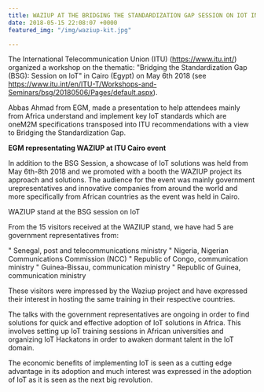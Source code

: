 ```yaml
---
title: WAZIUP AT THE BRIDGING THE STANDARDIZATION GAP SESSION ON IOT IN CAIRO
date: 2018-05-15 22:08:07 +0000
featured_img: "/img/waziup-kit.jpg"

---
```

The International Telecommunication Union (ITU) (https://www.itu.int/) organized a workshop on the thematic: "Bridging the Standardization Gap (BSG): Session on IoT" in Cairo (Egypt) on May 6th 2018 (see https://www.itu.int/en/ITU-T/Workshops-and-Seminars/bsg/20180506/Pages/default.aspx).

<!--more-->

Abbas Ahmad from EGM, made a presentation to help attendees mainly from Africa understand and implement key IoT standards which are oneM2M specifications transposed into ITU recommendations with a view to Bridging the Standardization Gap.

**EGM representating WAZIUP at ITU Cairo event**


In addition to the BSG Session, a showcase of IoT solutions was held from May 6th-8th 2018 and we promoted with a booth the WAZIUP project its approach and solutions.
The audience for the event was mainly government urepresentatives and innovative companies from around the world and more specifically from African countries as the event was held in Cairo.

WAZIUP stand at the BSG session on IoT

From the 15 visitors received at the WAZIUP stand, we have had 5 are government representatives from:

"	Senegal, post and telecommunications ministry
"	Nigeria, Nigerian Communications Commission (NCC)
"	Republic of Congo, communication ministry
"	Guinea-Bissau, communication ministry
"	Republic of Guinea, communication ministry

These visitors were impressed by the Waziup project and have expressed their interest in hosting the same training in their respective countries.

The talks with the government representatives are ongoing in order to find solutions for quick and effective adoption of IoT solutions in Africa. This involves setting up IoT training sessions in African universities and organizing IoT Hackatons in order to awaken dormant talent in the IoT domain.

The economic benefits of implementing IoT is seen as a cutting edge advantage in its adoption and  much interest was expressed in the adoption of IoT as it is seen as the next big revolution.